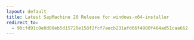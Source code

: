 ```yaml
---
layout: default
title: Latest SapMachine 20 Release for windows-x64-installer
redirect_to:
  - 90cfd91c0e0d80eb5d15720e158f2fcf7aecb231afd66f4980f464ad51caa662
---
```

